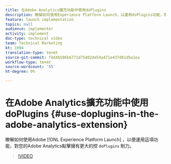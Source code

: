 ```yaml
---
title: 在Adobe Analytics擴充功能中使用doPlugins
description: 瞭解如何使用Experience Platform Launch，以運用doPlugins功能，對Adobe Analytics點擊擁有更大的控制力。
feature: launch implementation
topics: null
audience: implementer
activity: implement
doc-type: technical video
team: Technical Marketing
kt: 1994
translation-type: tm+mt
source-git-commit: f4d4b506b6771d75402de54a471e437d81d9a1ea
workflow-type: tm+mt
source-wordcount: '55'
ht-degree: 0%

---
```



# 在Adobe Analytics擴充功能中使用doPlugins  {#use-doplugins-in-the-adobe-analytics-extension}

瞭解如何使用Adobe [!DNL Experience Platform Launch] ，以便運用這項功能，對您的Adobe Analytics點擊擁有更大的控 `doPlugins` 制力。

>[!VIDEO](https://video.tv.adobe.com/v/25171?quality=12)
